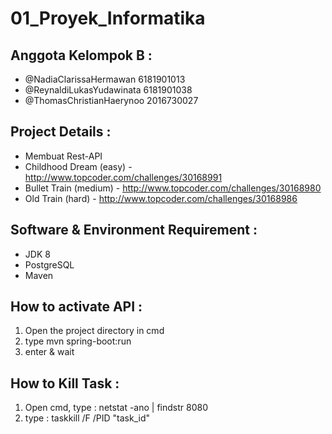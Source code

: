 # 01_Proyek_Informatika <!--pakai 1x## karena judul -->

## Anggota Kelompok B :  
- @NadiaClarissaHermawan        6181901013
- @ReynaldiLukasYudawinata      6181901038
- @ThomasChristianHaerynoo      2016730027


## Project Details :
- Membuat Rest-API
- Childhood Dream (easy) -  http://www.topcoder.com/challenges/30168991
- Bullet Train (medium) - http://www.topcoder.com/challenges/30168980 
- Old Train (hard) - http://www.topcoder.com/challenges/30168986


## Software & Environment Requirement :
- JDK 8
- PostgreSQL
- Maven


## How to activate API :
1) Open the project directory in cmd
2) type mvn spring-boot:run 
3) enter & wait 


## How to Kill Task :
1) Open cmd, type : netstat -ano | findstr 8080
2) type : taskkill /F /PID "task_id"

